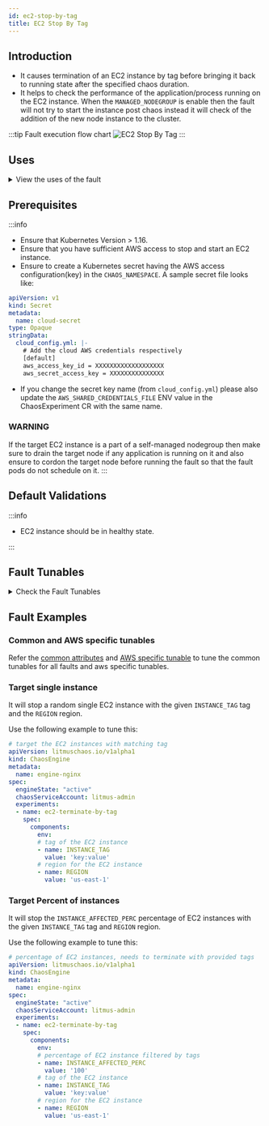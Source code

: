 ```yaml
---
id: ec2-stop-by-tag
title: EC2 Stop By Tag
---
```


## Introduction
- It causes termination of an EC2 instance by tag before bringing it back to running state after the specified chaos duration.
- It helps to check the performance of the application/process running on the EC2 instance.
When the `MANAGED_NODEGROUP` is enable then the fault will not try to start the instance post chaos instead it will check of the addition of the new node instance to the cluster.

:::tip Fault execution flow chart
![EC2 Stop By Tag](./static/images/ec2-stop.png)
:::

## Uses

<details>
<summary>View the uses of the fault</summary>
<div>
Coming soon.
</div>
</details>

## Prerequisites

:::info
- Ensure that Kubernetes Version > 1.16.
- Ensure that you have sufficient AWS access to stop and start an EC2 instance. 
- Ensure to create a Kubernetes secret having the AWS access configuration(key) in the `CHAOS_NAMESPACE`. A sample secret file looks like:
```yaml
apiVersion: v1
kind: Secret
metadata:
  name: cloud-secret
type: Opaque
stringData:
  cloud_config.yml: |-
    # Add the cloud AWS credentials respectively
    [default]
    aws_access_key_id = XXXXXXXXXXXXXXXXXXX
    aws_secret_access_key = XXXXXXXXXXXXXXX
```
- If you change the secret key name (from `cloud_config.yml`) please also update the `AWS_SHARED_CREDENTIALS_FILE` ENV value in the ChaosExperiment CR with the same name.

### WARNING

If the target EC2 instance is a part of a self-managed nodegroup then make sure to drain the target node if any application is running on it and also ensure to cordon the target node before running the fault so that the fault pods do not schedule on it.
:::

## Default Validations

:::info

- EC2 instance should be in healthy state.

:::

## Fault Tunables

<details>
    <summary>Check the Fault Tunables</summary>
    <h2>Mandatory Fields</h2>
    <table>
      <tr>
        <th> Variables </th>
        <th> Description </th>
        <th> Notes </th>
      </tr>
      <tr>
        <td> INSTANCE_TAG </td>
        <td> Instance Tag to filter the target EC2 instance.</td>
        <td> The <code>INSTANCE_TAG</code> should be provided as <code>key:value</code> ex: <code>team:devops</code></td>
      </tr>
      <tr>
        <td> REGION </td>
        <td> The region name of the target instance</td>
        <td> For Example: <code>us-east-1</code> </td>
      </tr>
    </table>
    <h2>Optional Fields</h2>
    <table>
      <tr>
        <th> Variables </th>
        <th> Description </th>
        <th> Notes </th>
      </tr>
      <tr>
        <td> INSTANCE_AFFECTED_PERC </td>
        <td> The Percentage of total EC2 instance to target </td>
        <td> Defaults to 0 (corresponds to 1 instance), provide numeric value only </td>
      </tr>
      <tr>
        <td> TOTAL_CHAOS_DURATION </td>
        <td> The total duration for chaos injection (in seconds) </td>
        <td> Defaults to 30s </td>
      </tr>
      <tr>
        <td> CHAOS_INTERVAL </td>
        <td> The interval (in seconds) between successive instance termination.</td>
        <td> Defaults to 30s </td>
      </tr>
      <tr>
        <td> MANAGED_NODEGROUP </td>
        <td> Set to <code>enable</code> if the target instance is the part of self-managed nodegroups </td>
        <td> Defaults to <code>disable</code> </td>
      </tr>
      <tr>
        <td> SEQUENCE </td>
        <td> It defines sequence of chaos execution for multiple instance</td>
        <td> Default value: parallel. Supported: serial, parallel </td>
      </tr>
      <tr>
        <td> RAMP_TIME </td>
        <td> Period to wait before and after injection of chaos (in seconds) </td>
        <td> For Example: 30 </td>
      </tr>    
    </table>
</details>

## Fault Examples

### Common and AWS specific tunables

Refer the [common attributes](../common-tunables-for-all-faults) and [AWS specific tunable](./aws-fault-tunables) to tune the common tunables for all faults and aws specific tunables.

### Target single instance

It will stop a random single EC2 instance with the given `INSTANCE_TAG` tag and the `REGION` region.

Use the following example to tune this:

[embedmd]:# (./static/manifests/ec2-stop-by-tag/instance-tag.yaml yaml)
```yaml
# target the EC2 instances with matching tag
apiVersion: litmuschaos.io/v1alpha1
kind: ChaosEngine
metadata:
  name: engine-nginx
spec:
  engineState: "active"
  chaosServiceAccount: litmus-admin
  experiments:
  - name: ec2-terminate-by-tag
    spec:
      components:
        env:
        # tag of the EC2 instance
        - name: INSTANCE_TAG
          value: 'key:value'
        # region for the EC2 instance
        - name: REGION
          value: 'us-east-1'
```

### Target Percent of instances

It will stop the `INSTANCE_AFFECTED_PERC` percentage of EC2 instances with the given `INSTANCE_TAG` tag and `REGION` region.

Use the following example to tune this:

[embedmd]:# (./static/manifests/ec2-stop-by-tag/instance-affected-percentage.yaml yaml)
```yaml
# percentage of EC2 instances, needs to terminate with provided tags
apiVersion: litmuschaos.io/v1alpha1
kind: ChaosEngine
metadata:
  name: engine-nginx
spec:
  engineState: "active"
  chaosServiceAccount: litmus-admin
  experiments:
  - name: ec2-terminate-by-tag
    spec:
      components:
        env:
        # percentage of EC2 instance filtered by tags
        - name: INSTANCE_AFFECTED_PERC
          value: '100'
        # tag of the EC2 instance
        - name: INSTANCE_TAG
          value: 'key:value'
        # region for the EC2 instance
        - name: REGION
          value: 'us-east-1'
```
